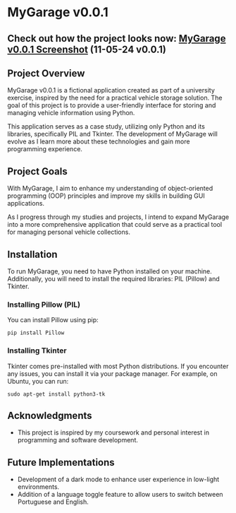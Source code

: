 
# MyGarage v0.0.1

## Check out how the project looks now: [MyGarage v0.0.1 Screenshot](https://github.com/Nixwzy/MyGarage/blob/main/assets/screenshot11_05_24.png) (11-05-24 v0.0.1)
## Project Overview
MyGarage v0.0.1 is a fictional application created as part of a university exercise, inspired by the need for a practical vehicle storage solution. The goal of this project is to provide a user-friendly interface for storing and managing vehicle information using Python.

This application serves as a case study, utilizing only Python and its libraries, specifically PIL and Tkinter. The development of MyGarage will evolve as I learn more about these technologies and gain more programming experience.

## Project Goals
With MyGarage, I aim to enhance my understanding of object-oriented programming (OOP) principles and improve my skills in building GUI applications.

As I progress through my studies and projects, I intend to expand MyGarage into a more comprehensive application that could serve as a practical tool for managing personal vehicle collections.

## Installation
To run MyGarage, you need to have Python installed on your machine. Additionally, you will need to install the required libraries: PIL (Pillow) and Tkinter.

### Installing Pillow (PIL)
You can install Pillow using pip:

```
pip install Pillow
```

### Installing Tkinter
Tkinter comes pre-installed with most Python distributions. If you encounter any issues, you can install it via your package manager. For example, on Ubuntu, you can run:

```
sudo apt-get install python3-tk
```

## Acknowledgments
- This project is inspired by my coursework and personal interest in programming and software development.

## Future Implementations
- Development of a dark mode to enhance user experience in low-light environments.
- Addition of a language toggle feature to allow users to switch between Portuguese and English.

